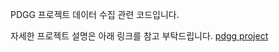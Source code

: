 PDGG 프로젝트 데이터 수집 관련 코드입니다.

자세한 프로젝트 설명은 아래 링크를 참고 부탁드립니다.
<a href = 'https://outstanding-trout-d72.notion.site/PDGG-198365fb32214d5997f108ec384186cf?pvs=4'>pdgg project</a>
